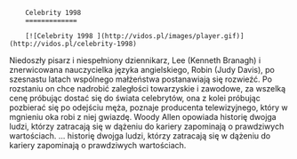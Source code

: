 
        Celebrity 1998 
        =============
        
        [![Celebrity 1998 ](http://vidos.pl/images/player.gif)](http://vidos.pl/celebrity-1998)
        
        
 Niedoszły pisarz i niespełniony dziennikarz, Lee (Kenneth Branagh) i znerwicowana nauczycielka języka angielskiego, Robin (Judy Davis), po szesnastu latach wspólnego małżeństwa postanawiają się rozwieźć. Po rozstaniu on chce nadrobić zaległości towarzyskie i zawodowe, za wszelką cenę próbując dostać się do świata celebrytów, ona z kolei próbując pozbierać się po odejściu męża, poznaje producenta telewizyjnego, który w mgnieniu oka robi z niej gwiazdę. Woody Allen opowiada historię dwojga ludzi, którzy zatracają się w dążeniu do kariery zapominają o prawdziwych wartościach.   ... historię dwojga ludzi, którzy zatracają się w dążeniu do kariery zapominają o prawdziwych wartościach.
    